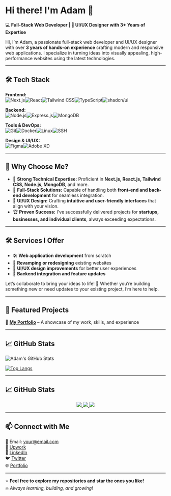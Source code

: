 # Hi there! I'm Adam 👋  

💻 **Full-Stack Web Developer | 🎨 UI/UX Designer with 3+ Years of Expertise**  

Hi, I’m Adam, a passionate full-stack web developer and UI/UX designer with over **3 years of hands-on experience** crafting modern and responsive web applications. I specialize in turning ideas into visually appealing, high-performance websites using the latest technologies.  

---

## 🛠️ Tech Stack  

**Frontend:**  
![Next.js](https://img.shields.io/badge/Next.js-000000?style=for-the-badge&logo=nextdotjs&logoColor=white)![React](https://img.shields.io/badge/React-20232A?style=for-the-badge&logo=react&logoColor=61DAFB)![Tailwind CSS](https://img.shields.io/badge/TailwindCSS-38B2AC?style=for-the-badge&logo=tailwind-css&logoColor=white)![TypeScript](https://img.shields.io/badge/TypeScript-3178C6?style=for-the-badge&logo=typescript&logoColor=white)![shadcn/ui](https://img.shields.io/badge/shadcn/UI-000000?style=for-the-badge&logo=radix-ui&logoColor=white)  

**Backend:**  
![Node.js](https://img.shields.io/badge/Node.js-43853D?style=for-the-badge&logo=node.js&logoColor=white)![Express.js](https://img.shields.io/badge/Express.js-000000?style=for-the-badge&logo=express&logoColor=white)![MongoDB](https://img.shields.io/badge/MongoDB-4EA94B?style=for-the-badge&logo=mongodb&logoColor=white)  

**Tools & DevOps:**  
![Git](https://img.shields.io/badge/Git-F05032?style=for-the-badge&logo=git&logoColor=white)![Docker](https://img.shields.io/badge/Docker-2496ED?style=for-the-badge&logo=docker&logoColor=white)![Linux](https://img.shields.io/badge/Linux-FCC624?style=for-the-badge&logo=linux&logoColor=black)![SSH](https://img.shields.io/badge/SSH-000000?style=for-the-badge&logo=gnome-terminal&logoColor=white)  

**Design & UI/UX:**  
![Figma](https://img.shields.io/badge/Figma-F24E1E?style=for-the-badge&logo=figma&logoColor=white)![Adobe XD](https://img.shields.io/badge/Adobe%20XD-FF61F6?style=for-the-badge&logo=adobe-xd&logoColor=white)  

---

## 🚀 Why Choose Me?  
- 🔧 **Strong Technical Expertise:** Proficient in **Next.js, React.js, Tailwind CSS, Node.js, MongoDB**, and more.  
- 🚀 **Full-Stack Solutions:** Capable of handling both **front-end and back-end development** for seamless integration.  
- 🎨 **UI/UX Design:** Crafting **intuitive and user-friendly interfaces** that align with your vision.  
- 🏆 **Proven Success:** I’ve successfully delivered projects for **startups, businesses, and individual clients**, always exceeding expectations.  

---

## 🛠️ Services I Offer  
- 🛠️ **Web application development** from scratch  
- 🔄 **Revamping or redesigning** existing websites  
- 🎯 **UI/UX design improvements** for better user experiences  
- 🧩 **Backend integration and feature updates**  

Let’s collaborate to bring your ideas to life! 🚀 Whether you’re building something new or need updates to your existing project, I’m here to help.  

---

## 📌 Featured Projects  
🚀 **[My Portfolio](https://www.ad1m.xyz/)** – A showcase of my work, skills, and experience  
<!-- 📂 **[Project 1](https://github.com/ad1mx/project-1)** – Short description of the project -->
<!-- 🔗 **[Project 2](https://github.com/ad1mx/project-2)** – Another cool project -->

---

## 📈 GitHub Stats  
![Adam's GitHub Stats](https://github-readme-stats.vercel.app/api?username=ad1mx&show_icons=true&theme=radical)  

[![Top Langs](https://github-readme-stats.vercel.app/api/top-langs/?username=ad1mx&layout=compact&theme=radical)](https://github.com/anuraghazra/github-readme-stats)  

---

## 📈 GitHub Stats  

<div align="center">
  
  <a href="https://github.com/ad1mx">
    <img src="https://github-readme-stats.vercel.app/api?username=ad1mx&show_icons=true&theme=radical&hide_border=true&count_private=true" />
  </a>
  
  <a href="https://github.com/ad1mx">
    <img src="https://github-readme-stats.vercel.app/api/top-langs/?username=ad1mx&layout=compact&theme=radical&hide_border=true" />
  </a>
  
  <a href="https://github.com/ad1mx">
    <img src="https://github-profile-summary-cards.vercel.app/api/cards/profile-details?username=ad1mx&theme=radical" />
  </a>
  
</div>

---

## 📫 Connect with Me  
📧 Email: your@email.com  
💼 [Upwork](https://www.upwork.com/freelancers/~yourprofile)  
💼 [LinkedIn](https://www.linkedin.com/in/ad1mx)  
🐦 [Twitter](https://twitter.com/ad1mx)  
🌐 [Portfolio](https://www.ad1m.xyz/)  

---

⭐ **Feel free to explore my repositories and star the ones you like!**  
🔥 _Always learning, building, and growing!_  
